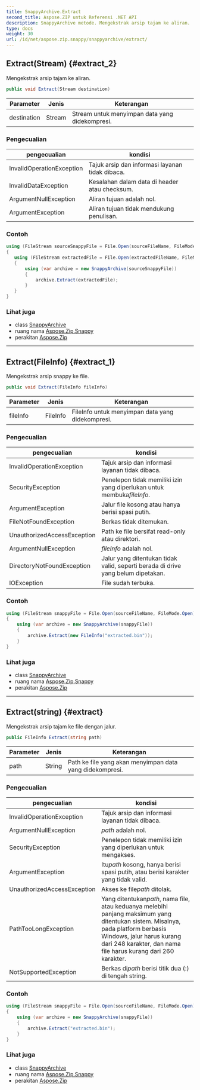 ```yaml
---
title: SnappyArchive.Extract
second_title: Aspose.ZIP untuk Referensi .NET API
description: SnappyArchive metode. Mengekstrak arsip tajam ke aliran.
type: docs
weight: 30
url: /id/net/aspose.zip.snappy/snappyarchive/extract/
---
```

## Extract(Stream) {#extract_2}

Mengekstrak arsip tajam ke aliran.

```csharp
public void Extract(Stream destination)
```

| Parameter | Jenis | Keterangan |
| --- | --- | --- |
| destination | Stream | Stream untuk menyimpan data yang didekompresi. |

### Pengecualian

| pengecualian | kondisi |
| --- | --- |
| InvalidOperationException | Tajuk arsip dan informasi layanan tidak dibaca. |
| InvalidDataException | Kesalahan dalam data di header atau checksum. |
| ArgumentNullException | Aliran tujuan adalah nol. |
| ArgumentException | Aliran tujuan tidak mendukung penulisan. |

### Contoh

```csharp
using (FileStream sourceSnappyFile = File.Open(sourceFileName, FileMode.Open))
{
   using (FileStream extractedFile = File.Open(extractedFileName, FileMode.Create))
   {
       using (var archive = new SnappyArchive(sourceSnappyFile))
       {
           archive.Extract(extractedFile);
       }
   }
}
```

### Lihat juga

* class [SnappyArchive](../)
* ruang nama [Aspose.Zip.Snappy](../../snappyarchive/)
* perakitan [Aspose.Zip](../../../)

---

## Extract(FileInfo) {#extract_1}

Mengekstrak arsip snappy ke file.

```csharp
public void Extract(FileInfo fileInfo)
```

| Parameter | Jenis | Keterangan |
| --- | --- | --- |
| fileInfo | FileInfo | FileInfo untuk menyimpan data yang didekompresi. |

### Pengecualian

| pengecualian | kondisi |
| --- | --- |
| InvalidOperationException | Tajuk arsip dan informasi layanan tidak dibaca. |
| SecurityException | Penelepon tidak memiliki izin yang diperlukan untuk membuka*fileInfo*. |
| ArgumentException | Jalur file kosong atau hanya berisi spasi putih. |
| FileNotFoundException | Berkas tidak ditemukan. |
| UnauthorizedAccessException | Path ke file bersifat read-only atau direktori. |
| ArgumentNullException | *fileInfo* adalah nol. |
| DirectoryNotFoundException | Jalur yang ditentukan tidak valid, seperti berada di drive yang belum dipetakan. |
| IOException | File sudah terbuka. |

### Contoh

```csharp
using (FileStream snappyFile = File.Open(sourceFileName, FileMode.Open))
{
    using (var archive = new SnappyArchive(snappyFile))
    {
        archive.Extract(new FileInfo("extracted.bin"));
    }
}
```

### Lihat juga

* class [SnappyArchive](../)
* ruang nama [Aspose.Zip.Snappy](../../snappyarchive/)
* perakitan [Aspose.Zip](../../../)

---

## Extract(string) {#extract}

Mengekstrak arsip tajam ke file dengan jalur.

```csharp
public FileInfo Extract(string path)
```

| Parameter | Jenis | Keterangan |
| --- | --- | --- |
| path | String | Path ke file yang akan menyimpan data yang didekompresi. |

### Pengecualian

| pengecualian | kondisi |
| --- | --- |
| InvalidOperationException | Tajuk arsip dan informasi layanan tidak dibaca. |
| ArgumentNullException | *path* adalah nol. |
| SecurityException | Penelepon tidak memiliki izin yang diperlukan untuk mengakses. |
| ArgumentException | Itu*path* kosong, hanya berisi spasi putih, atau berisi karakter yang tidak valid. |
| UnauthorizedAccessException | Akses ke file*path* ditolak. |
| PathTooLongException | Yang ditentukan*path*, nama file, atau keduanya melebihi panjang maksimum yang ditentukan sistem. Misalnya, pada platform berbasis Windows, jalur harus kurang dari 248 karakter, dan nama file harus kurang dari 260 karakter. |
| NotSupportedException | Berkas di*path* berisi titik dua (:) di tengah string. |

### Contoh

```csharp
using (FileStream snappyFile = File.Open(sourceFileName, FileMode.Open))
{
    using (var archive = new SnappyArchive(snappyFile))
    {
        archive.Extract("extracted.bin");
    }
}
```

### Lihat juga

* class [SnappyArchive](../)
* ruang nama [Aspose.Zip.Snappy](../../snappyarchive/)
* perakitan [Aspose.Zip](../../../)


